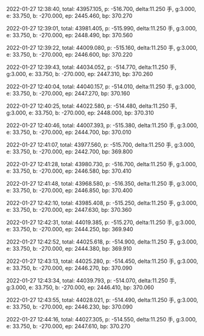 2022-01-27 12:38:40, total: 43957.105, p: -516.700, delta:11.250 手, g:3.000, e: 33.750, b: -270.000, ep: 2445.460, bp: 370.270

2022-01-27 12:39:01, total: 43981.405, p: -515.990, delta:11.250 手, g:3.000, e: 33.750, b: -270.000, ep: 2448.490, bp: 370.560

2022-01-27 12:39:22, total: 44009.080, p: -515.160, delta:11.250 手, g:3.000, e: 33.750, b: -270.000, ep: 2446.600, bp: 370.220

2022-01-27 12:39:43, total: 44034.052, p: -514.770, delta:11.250 手, g:3.000, e: 33.750, b: -270.000, ep: 2447.310, bp: 370.260

2022-01-27 12:40:04, total: 44040.157, p: -514.010, delta:11.250 手, g:3.000, e: 33.750, b: -270.000, ep: 2447.270, bp: 370.160

2022-01-27 12:40:25, total: 44022.580, p: -514.480, delta:11.250 手, g:3.000, e: 33.750, b: -270.000, ep: 2448.000, bp: 370.310

2022-01-27 12:40:46, total: 44007.393, p: -515.380, delta:11.250 手, g:3.000, e: 33.750, b: -270.000, ep: 2444.700, bp: 370.010

2022-01-27 12:41:07, total: 43977.560, p: -515.700, delta:11.250 手, g:3.000, e: 33.750, b: -270.000, ep: 2442.700, bp: 369.800

2022-01-27 12:41:28, total: 43980.730, p: -516.700, delta:11.250 手, g:3.000, e: 33.750, b: -270.000, ep: 2446.580, bp: 370.410

2022-01-27 12:41:48, total: 43968.580, p: -516.350, delta:11.250 手, g:3.000, e: 33.750, b: -270.000, ep: 2446.850, bp: 370.400

2022-01-27 12:42:10, total: 43985.408, p: -515.250, delta:11.250 手, g:3.000, e: 33.750, b: -270.000, ep: 2447.630, bp: 370.360

2022-01-27 12:42:31, total: 44019.385, p: -515.270, delta:11.250 手, g:3.000, e: 33.750, b: -270.000, ep: 2444.250, bp: 369.940

2022-01-27 12:42:52, total: 44025.618, p: -514.900, delta:11.250 手, g:3.000, e: 33.750, b: -270.000, ep: 2444.380, bp: 369.910

2022-01-27 12:43:13, total: 44025.280, p: -514.450, delta:11.250 手, g:3.000, e: 33.750, b: -270.000, ep: 2446.270, bp: 370.090

2022-01-27 12:43:34, total: 44039.793, p: -514.070, delta:11.250 手, g:3.000, e: 33.750, b: -270.000, ep: 2446.410, bp: 370.060

2022-01-27 12:43:55, total: 44028.021, p: -514.490, delta:11.250 手, g:3.000, e: 33.750, b: -270.000, ep: 2446.230, bp: 370.090

2022-01-27 12:44:16, total: 44027.305, p: -514.550, delta:11.250 手, g:3.000, e: 33.750, b: -270.000, ep: 2447.610, bp: 370.270